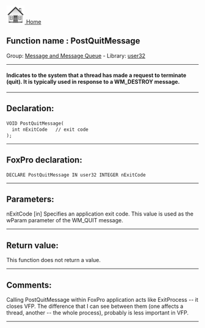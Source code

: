 [<img src="../../images/home.png"> Home ](https://github.com/VFPX/Win32API)  

## Function name : PostQuitMessage
Group: [Message and Message Queue](../../functions_group.md#Message_and_Message_Queue)  -  Library: [user32](../../Libraries.md#user32)  
***  


#### Indicates to the system that a thread has made a request to terminate (quit). It is typically used in response to a WM_DESTROY message.
***  


## Declaration:
```foxpro  
VOID PostQuitMessage(
  int nExitCode   // exit code
);  
```  
***  


## FoxPro declaration:
```foxpro  
DECLARE PostQuitMessage IN user32 INTEGER nExitCode  
```  
***  


## Parameters:
nExitCode 
[in] Specifies an application exit code. This value is used as the wParam parameter of the WM_QUIT message.  
***  


## Return value:
This function does not return a value.  
***  


## Comments:
Calling PostQuitMessage within FoxPro application acts like ExitProcess -- it closes VFP. The difference that I can see between them (one affects a thread, another -- the whole process), probably is less important in VFP.  
  
***  


